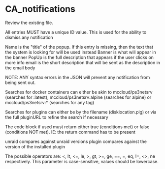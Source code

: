 # CA_notifications
 
Review the existing file.

All entries MUST have a unique ID value.  This is used for the ability to dismiss any notification

Name is the "title" of the popup.  If this entry is missing, then the text that the system is looking for will be used instead
Banner is what will appear in the banner
PopUp is the full description that appears if the user clicks on more info
email is the short description that will be sent as the description in the email body

NOTE: ANY syntax errors in the JSON will prevent any notification from being sent out.

Searches for docker containers can either be akin to mccloud/ps3netsrv (searches for :latest), mccloud/ps3netsrv:alpine (searches for alpine) or mccloud/ps3netsrv:* (searches for any tag)

Searches for plugins can either be by the filename (disklocation.plg) or via the full pluginURL to refine the search if necessary

The code block if used must return either true (conditions met) or false (conditions NOT met).  IE: the return command has to be present

unraid compares against unraid versions
plugin compares against the version of the installed plugin

The possible operators are: <, lt, <=, le, >, gt, >=, ge, ==, =, eq, !=, <>, ne respectively.  This parameter is case-sensitive, values should be lowercase.